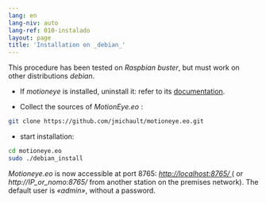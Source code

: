 ```yaml
---
lang: en
lang-niv: auto
lang-ref: 010-instalado
layout: page
title: 'Installation on _debian_'
---
```


This procedure has been tested on _Raspbian buster_, but must work on other distributions _debian_.

* If _motioneye_ is installed, uninstall it: refer to its [documentation](https://github.com/ccrisan/motioneye/wiki).  


* Collect the sources of _MotionEye.eo_ :



```bash
git clone https://github.com/jmichault/motioneye.eo.git
```

* start installation:



```bash
cd motioneye.eo
sudo ./debian_install
```

_Motioneye.eo_ is now accessible at port 8765: [ _http://localhost:8765/_ ](http://localhost:8765/) ( or _http://IP_or_nomo:8765/_ from another station on the premises network). The default user is _«admin»_, without a password.

